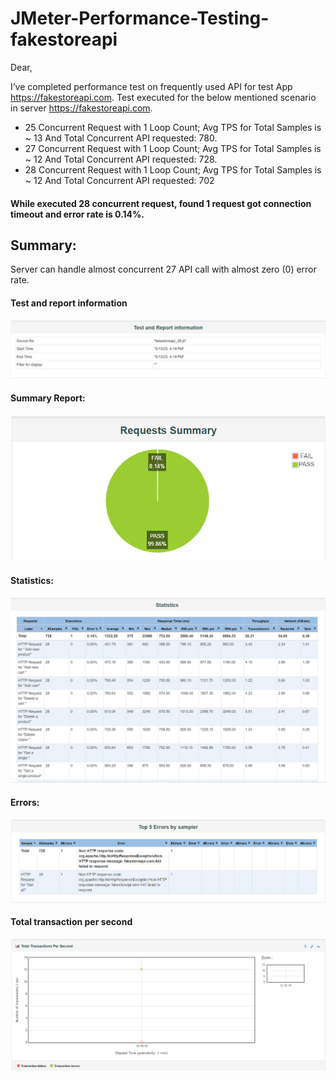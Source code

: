 
# JMeter-Performance-Testing-fakestoreapi

Dear,

I’ve completed performance test on frequently used API for test App https://fakestoreapi.com.
Test executed for the below mentioned scenario in server https://fakestoreapi.com.

- 25 Concurrent Request with 1 Loop Count; Avg TPS for Total Samples is ~ 13 And Total Concurrent API requested: 780.
- 27 Concurrent Request with 1 Loop Count; Avg TPS for Total Samples is ~ 12 And Total Concurrent API requested: 728.
- 28 Concurrent Request with 1 Loop Count; Avg TPS for Total Samples is ~ 12 And Total Concurrent API requested: 702


#### While executed 28 concurrent request, found 1 request got connection timeout and error rate is 0.14%.
## Summary: 
Server can handle almost concurrent 27 API call with almost zero (0) error rate.

#### Test and report information 
![](https://github.com/Nahid-IIT/JMeter-Performance-Testing-fakestoreapi/blob/master/images/Test%20and%20report%20information.PNG)

#### Summary Report:
![](https://github.com/Nahid-IIT/JMeter-Performance-Testing-fakestoreapi/blob/master/images/summery.PNG)

#### Statistics:
![](https://github.com/Nahid-IIT/JMeter-Performance-Testing-fakestoreapi/blob/master/images/statistics.PNG)

#### Errors:
![](https://github.com/Nahid-IIT/JMeter-Performance-Testing-fakestoreapi/blob/master/images/errors.PNG)

#### Total transaction per second
![](https://github.com/Nahid-IIT/JMeter-Performance-Testing-fakestoreapi/blob/master/images/total%20transction%20per%20second.PNG)


